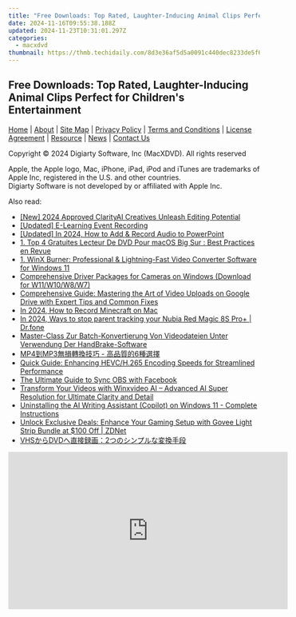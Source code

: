```yaml
---
title: "Free Downloads: Top Rated, Laughter-Inducing Animal Clips Perfect for Children's Entertainment"
date: 2024-11-16T09:55:38.188Z
updated: 2024-11-23T10:31:01.297Z
categories:
  - macxdvd
thumbnail: https://thmb.techidaily.com/8d3e36af5d5a0091c440dec8233de5f6c2799ee80a3e4e061f918707ae8b7038.jpg
---
```


## Free Downloads: Top Rated, Laughter-Inducing Animal Clips Perfect for Children's Entertainment

[Home](https://tools.techidaily.com/macxdvd/products/) | [About](https://tools.techidaily.com/macxdvd/products/) | [Site Map](https://tools.techidaily.com/macxdvd/products/) | [Privacy Policy](https://tools.techidaily.com/macxdvd/products/) | [Terms and Conditions](https://tools.techidaily.com/macxdvd/products/) | [License Agreement](https://tools.techidaily.com/macxdvd/products/) | [Resource](https://tools.techidaily.com/macxdvd/products/) | [News](https://tools.techidaily.com/macxdvd/products/) | [Contact Us](https://tools.techidaily.com/macxdvd/products/)

Copyright © 2024 Digiarty Software, Inc (MacXDVD). All rights reserved

Apple, the Apple logo, Mac, iPhone, iPad, iPod and iTunes are trademarks of Apple Inc, registered in the U.S. and other countries.  
Digiarty Software is not developed by or affiliated with Apple Inc.

<ins class="adsbygoogle"
     style="display:block"
     data-ad-format="autorelaxed"
     data-ad-client="ca-pub-7571918770474297"
     data-ad-slot="1223367746"></ins>

<ins class="adsbygoogle"
     style="display:block"
     data-ad-client="ca-pub-7571918770474297"
     data-ad-slot="8358498916"
     data-ad-format="auto"
     data-full-width-responsive="true"></ins>

<span class="atpl-alsoreadstyle">Also read:</span>
<div><ul>
<li><a href="https://fox-access.techidaily.com/new-2024-approved-clarityai-creatives-unleash-editing-potential/"><u>[New] 2024 Approved ClarityAI Creatives Unleash Editing Potential</u></a></li>
<li><a href="https://digital-screen-recording.techidaily.com/updated-e-learning-event-recording/"><u>[Updated] E-Learning Event Recording</u></a></li>
<li><a href="https://article-files.techidaily.com/updated-in-2024-how-to-add-and-record-audio-to-powerpoint/"><u>[Updated] In 2024, How to Add & Record Audio to PowerPoint</u></a></li>
<li><a href="https://discover-best.techidaily.com/1-top-4-gratuites-lecteur-de-dvd-pour-macos-big-sur-best-practices-en-revue/"><u>1. Top 4 Gratuites Lecteur De DVD Pour macOS Big Sur : Best Practices en Revue</u></a></li>
<li><a href="https://discover-best.techidaily.com/1-winx-burner-professional-and-lightning-fast-video-converter-software-for-windows-11/"><u>1. WinX Burner: Professional & Lightning-Fast Video Converter Software for Windows 11</u></a></li>
<li><a href="https://hardware-help.techidaily.com/comprehensive-driver-packages-for-cameras-on-windows-download-for-w11w10w8w7/"><u>Comprehensive Driver Packages for Cameras on Windows (Download for W11/W10/W8/W7)</u></a></li>
<li><a href="https://discover-best.techidaily.com/comprehensive-guide-mastering-the-art-of-video-uploads-on-google-drive-with-expert-tips-and-common-fixes/"><u>Comprehensive Guide: Mastering the Art of Video Uploads on Google Drive with Expert Tips and Common Fixes</u></a></li>
<li><a href="https://screen-recording.techidaily.com/in-2024-how-to-record-minecraft-on-mac/"><u>In 2024, How to Record Minecraft on Mac</u></a></li>
<li><a href="https://android-location-track.techidaily.com/in-2024-ways-to-stop-parent-tracking-your-nubia-red-magic-8s-proplus-drfone-by-drfone-virtual-android/"><u>In 2024, Ways to stop parent tracking your Nubia Red Magic 8S Pro+ | Dr.fone</u></a></li>
<li><a href="https://discover-best.techidaily.com/master-class-zur-batch-konvertierung-von-videodateien-unter-verwendung-der-handbrake-software/"><u>Master-Class Zur Batch-Konvertierung Von Videodateien Unter Verwendung Der HandBrake-Software</u></a></li>
<li><a href="https://discover-best.techidaily.com/mp4mp3-6/"><u>MP4到MP3無損轉換技巧 - 高品質的6種選擇</u></a></li>
<li><a href="https://discover-best.techidaily.com/quick-guide-enhancing-hevch265-encoding-speeds-for-streamlined-performance/"><u>Quick Guide: Enhancing HEVC/H.265 Encoding Speeds for Streamlined Performance</u></a></li>
<li><a href="https://video-capture.techidaily.com/the-ultimate-guide-to-sync-obs-with-facebook/"><u>The Ultimate Guide to Sync OBS with Facebook</u></a></li>
<li><a href="https://discover-best.techidaily.com/transform-your-videos-with-winxvideo-ai-advanced-ai-super-resolution-for-ultimate-clarity-and-detail/"><u>Transform Your Videos with Winxvideo AI – Advanced AI Super Resolution for Ultimate Clarity and Detail</u></a></li>
<li><a href="https://techtrends.techidaily.com/uninstalling-the-ai-writing-assistant-copilot-on-windows-11-complete-instructions/"><u>Uninstalling the AI Writing Assistant (Copilot) on Windows 11 - Complete Instructions</u></a></li>
<li><a href="https://hardware-tips.techidaily.com/unlock-exclusive-deals-enhance-your-gaming-setup-with-govee-light-strip-bundle-at-100-off-zdnet/"><u>Unlock Exclusive Deals: Enhance Your Gaming Setup with Govee Light Strip Bundle at $100 Off | ZDNet</u></a></li>
<li><a href="https://discover-best.techidaily.com/vhsdvd2/"><u>VHSからDVDへ直接録画：2つのシンプルな変換手段</u></a></li>
</ul></div>

<!-- affiliate ads begin -->
<iframe width="560" height="315" src="https://www.youtube.com/embed/S0b9szh8vEk?si=NlGzpJ6MN_SJNk5A&autoplay=1" title="YouTube video player" frameborder="0" allow="accelerometer; autoplay; clipboard-write; encrypted-media; gyroscope; picture-in-picture; web-share" referrerpolicy="strict-origin-when-cross-origin" allowfullscreen></iframe>
<!-- affiliate ads end -->

